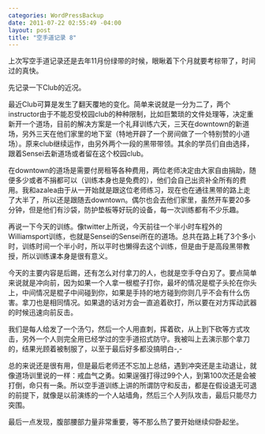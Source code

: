 ```yaml
--- 
categories: WordPressBackup
date: 2011-07-22 02:55:49 -04:00
layout: post
title: "空手道记录 8"
---
```

上次写空手道记录还是去年11月份绿带的时候，眼瞅着下个月就要考棕带了，时间过的真快。

<!--more-->

先记录一下Club的近况。

最近Club可算是发生了翻天覆地的变化。简单来说就是一分为二了，两个instructor由于不能忍受校园club的种种限制，比如巨繁琐的文件处理等，决定重新开一个道场，目前的解决方案是一个礼拜训练六天，三天在downtown的新道场，另外三天在他们家里的地下室（特地开辟了一个房间做了一个特别赞的小道场）。原来club继续运作，由另外两个一段的黑带带领。其余的学员们自由选择，跟着Sensei去新道场或者留在这个校园club。

在downtown的道场是需要付房租等各种费用，两位老师决定由大家自由捐助，随便多少或者不捐都可以（训练本身也是免费的），他们会自己出资补全所有的费用。我和azalea由于从一开始就是跟这位老师练习，现在也在通往黑带的路上走了大半了，所以还是跟随去downtown。偶尔也会去他们家里，虽然开车要20多分钟，但是他们有沙袋，防护垫板等好玩的设备，每一次训练都有不少乐趣。

再说一下今天的训练。像twitter上所说，今天前往一个半小时车程外的Williamsport训练，也就是Sensei的Sensei所在的道场。总共在路上耗了3个多小时，训练时间一个半小时，所以平时也懒得去这个训练，但是由于是高段黑带教授，所以训练课本身是很有意义。

今天的主要内容是后踢，还有怎么对付拿刀的人，也就是空手夺白刃了。要点简单来说就是冲向前，因为如果一个人拿一根棍子打你，最坏的情况是棍子头抡在你头上，中间情况是棍子中间碰到你，如果是手持的地方碰到你则几乎不会有什么伤害。拿刀也是相同情况。如果退的话对方会一直追着砍打，所以要在对方挥动武器的时候迅速向前反击。

我们是每人给发了一个汤勺，然后一个人用直刺，挥着砍，从上到下砍等方式攻击，另外一个人则完全用已经学过的空手道招式防守。我被叫上去演示那个拿刀的，结果光顾着被制服了，以至于最后好多都没搞明白-,-

总的来说还是很有用，但是最后老师还不忘加上总结，遇到冲突还是主动退让，就像道场训里说的一样：戒血气之勇。如果逞强打得过99个人，到第100次还是会被打倒，命只有一条。所以空手道训练上讲的所谓防守和反击，都是在假设退无可退的前提下，就像是以前演练的一个人站墙角，然后三个人列队攻击，最后只能尽力突围。

最后一点发现，腹部腰部力量非常重要，等不那么热了要开始继续仰卧起坐。
